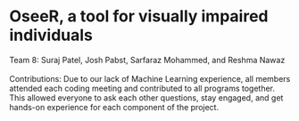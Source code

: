 # OseeR, a tool for visually impaired individuals
Team 8: Suraj Patel, Josh Pabst, Sarfaraz Mohammed, and Reshma Nawaz 
<br />
<br />
Contributions: Due to our lack of Machine Learning experience, all members attended each coding meeting and contributed to all programs together. This allowed everyone to ask each other questions, stay engaged, and get hands-on experience for each component of the project.
